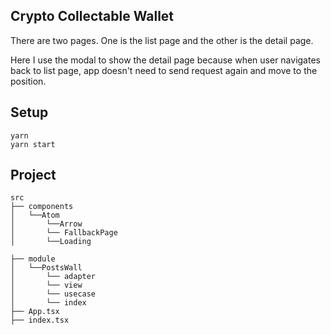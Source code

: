 ## Crypto Collectable Wallet

There are two pages. One is the list page and the other is the detail page.

Here I use the modal to show the detail page because when user navigates back
to list page, app doesn't need to send request  again and move to the position.

## Setup

```shell
yarn 
yarn start
```

## Project
```
src
├── components
│   └──Atom
│       └──Arrow
│       └── FallbackPage
│       └──Loading

├── module
│   └──PostsWall 
│       └── adapter
│       └── view 
│       └── usecase
│       └── index
├── App.tsx
├── index.tsx
```